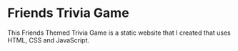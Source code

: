 <h1>Friends Trivia Game</h1>

<p>This Friends Themed Trivia Game is a static website that I created that uses HTML, CSS and JavaScript.</p>